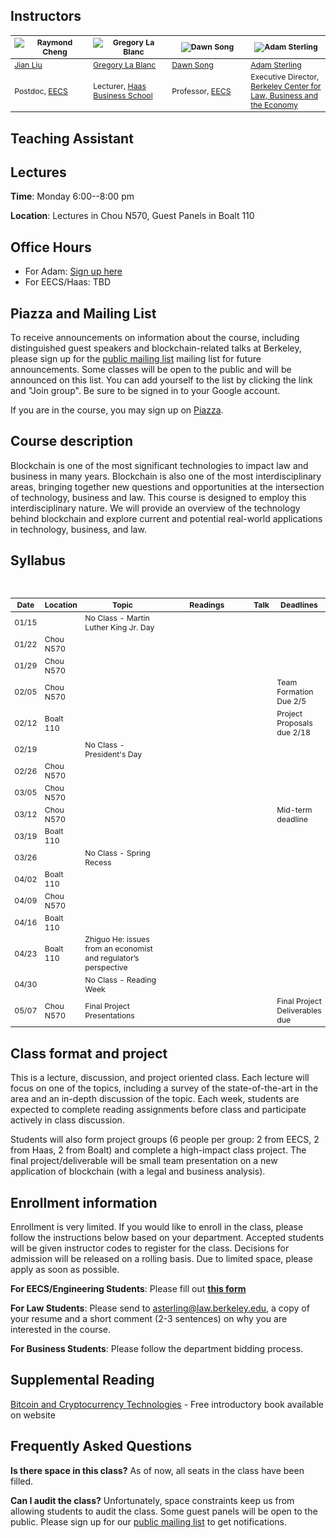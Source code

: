## Instructors

<table style="table-layout: fixed; font-size: 88%;">
  <thead>
    <tr>
      <th style="width: 25%;"><img src="https://people.eecs.berkeley.edu/~jian.liu/images/1.jpg" alt="Raymond Cheng"></th>
      <th style="width: 25%;"><img src="http://facultybio.haas.berkeley.edu/wp-content/uploads/lablanc2.JPG" alt="Gregory La Blanc"></th>
      <th style="width: 25%;"><img src="https://people.eecs.berkeley.edu/~dawnsong/dawn-berkeley.jpg" alt="Dawn Song"></th>
      <th style="width: 25%;"><img src="https://www.law.berkeley.edu/wp-content/uploads/2016/10/sterling_adam_210x270-210x270.jpg" alt="Adam Sterling"></th>
    </tr>
  </thead>
  <tbody>
    <tr>
      <td><a href="https://people.eecs.berkeley.edu/~jian.liu/#">Jian Liu</a></td>
      <td><a href="http://facultybio.haas.berkeley.edu/faculty-list/lablanc-gregory/">Gregory La Blanc</a></td>
      <td><a href="https://people.eecs.berkeley.edu/~dawnsong/">Dawn Song</a></td>
      <td><a href="https://www.law.berkeley.edu/our-faculty/faculty-profiles/adam-sterling/">Adam Sterling</a></td>
    </tr>
    <tr>
      <td>Postdoc, <a href="https://eecs.berkeley.edu/">EECS</a></td>
      <td>Lecturer, <a href="http://haas.berkeley.edu/">Haas Business School</a></td>
      <td>Professor, <a href="https://eecs.berkeley.edu/">EECS</a></td>
      <td>Executive Director, <a href="https://www.law.berkeley.edu/research/berkeley-center-for-law-business-and-the-economy/">Berkeley Center for Law, Business and the Economy</a></td>
    </tr>
  </tbody>
</table>

## Teaching Assistant



## Lectures

**Time**: Monday 6:00--8:00 pm

**Location**: Lectures in Chou N570, Guest Panels in Boalt 110

## Office Hours

- For Adam: [Sign up here](https://calendly.com/adam-b-sterling/adam-sterling-office-hours)
- For EECS/Haas: TBD

## Piazza and Mailing List

To receive announcements on information about the course, including distinguished guest speakers and blockchain-related talks at Berkeley, please sign up for the [public mailing list](https://groups.google.com/forum/#!forum/berkeley-blockchain) mailing list for future announcements. Some classes will be open to the public and will be announced on this list. You can add yourself to the list by clicking the link and "Join group". Be sure to be signed in to your Google account.

If you are in the course, you may sign up on [Piazza](https://piazza.com/berkeley/spring2018/cs294144).


## Course description
Blockchain is one of the most significant technologies to impact law and business in many years. Blockchain is also one of the most interdisciplinary areas, bringing together new questions and opportunities at the intersection of technology, business and law. This course is designed to employ this interdisciplinary nature. We will provide an overview of the technology behind blockchain and explore current and potential real-world applications in technology, business, and law. 

## Syllabus
<table style="table-layout: fixed; font-size: 88%;">
  <thead>
    <tr>
      <th style="width: 5%;">Date</th>
      <th style="width: 5%;">Location</th>
      <th style="width: 40%;">Topic</th>
      <th style="width: 50%;">Readings</th>
      <th style="width: 20%;">Talk</th>
      <th style="width: 10%;">Deadlines</th>
    </tr>
  </thead>
  <tbody>
    <tr>
      <td>01/15</td>
      <td></td>
      <td>No Class - Martin Luther King Jr. Day</td>
      <td></td>
      <td></td>
      <td></td>
    </tr>
    <tr>
      <td>01/22</td>
      <td>Chou N570</td>
      <td></td>
      <td></td>
      <td></td>
      <td></td>
    </tr>
    <tr>
      <td>01/29</td>
      <td>Chou N570</td>
      <td></td>
      <td></td>
      <td></td>
      <td></td>
    </tr>
    <tr>
      <td>02/05</td>
      <td>Chou N570</td>
      <td></td>
      <td></td>
      <td></td>
      <td>Team Formation Due 2/5</td>
    </tr>
    <tr>
      <td>02/12</td>
      <td>Boalt 110</td>
      <td></td>
      <td></td>
      <td></td> 
      <td>Project Proposals due 2/18</td>
    </tr>
    <tr>
      <td>02/19</td>
      <td></td>
      <td>No Class - President's Day</td>
      <td></td>
      <td></td>
      <td></td>
    </tr>
    <tr>
      <td>02/26</td>
      <td>Chou N570</td>
      <td></td>
      <td></td>
      <td></td>
      <td></td>
    </tr>
    <tr>
      <td>03/05</td>
      <td>Chou N570</td>
      <td></td>
      <td></td>
      <td></td>
      <td></td>
    </tr>
    <tr>
      <td>03/12</td>
      <td>Chou N570</td>
      <td></td>
      <td></td>
      <td></td>
      <td>Mid-term deadline</td>
    </tr>
    <tr>
      <td>03/19</td>
      <td>Boalt 110</td>
      <td></td>
      <td></td>
      <td></td>
      <td></td>
    </tr>
    <tr>
      <td>03/26</td>
      <td></td>
      <td>No Class - Spring Recess</td>
      <td></td>
      <td></td>
      <td></td>
    </tr>
    <tr>
      <td>04/02</td>
      <td>Boalt 110</td>
      <td></td>
      <td></td>
      <td></td>
      <td></td>
    </tr>
    <tr>
      <td>04/09</td>
      <td>Chou N570</td>
      <td></td>
      <td></td>
      <td></td>
      <td></td>
    </tr>
    <tr>
      <td>04/16</td>
      <td>Boalt 110</td>
      <td></td>
      <td></td>
      <td></td>
      <td></td>
    </tr>
    <tr>
      <td>04/23</td>
      <td>Boalt 110</td>
      <td>Zhiguo He: issues from an economist and regulator’s perspective</td>
      <td></td>
      <td></td>
      <td></td>
    </tr>
    <tr>
      <td>04/30</td>
      <td></td>
      <td>No Class - Reading Week</td>
      <td></td>
      <td></td>
      <td></td>
    </tr>
    <tr>
      <td>05/07</td>
      <td>Chou N570</td>
      <td>Final Project Presentations</td>
      <td></td>
      <td></td>
      <td>Final Project Deliverables due</td>
    </tr>
    
  </tbody>
</table>


## Class format and project
This is a lecture, discussion, and project oriented class. Each lecture will focus on one of the topics, including a survey of the state-of-the-art in the area and an in-depth discussion of the topic. Each week, students are expected to complete reading assignments before class and participate actively in class discussion.

Students will also form project groups (6 people per group: 2 from EECS, 2 from Haas, 2 from Boalt) and complete a high-impact class project. The final project/deliverable will be small team presentation on a new application of blockchain (with a legal and business analysis). 

## Enrollment information

Enrollment is very limited. If you would like to enroll in the class, please follow the instructions below based on your department. Accepted students will be given instructor codes to register for the class. Decisions for admission will be released on a rolling basis. Due to limited space, please apply as soon as possible.

**For EECS/Engineering Students**: Please fill out **[this form](https://docs.google.com/forms/d/1LHvx6wTKEDsI6lq6UkJEz9Ae6FpY7Rwh_xoJsTJXzOQ)** 

**For Law Students**: Please send to [asterling@law.berkeley.edu](mailto:asterling@law.berkeley.edu), a copy of your resume and a short comment (2-3 sentences) on why you are interested in the course.

**For Business Students**: Please follow the department bidding process.

## Supplemental Reading

[Bitcoin and Cryptocurrency Technologies](http://bitcoinbook.cs.princeton.edu/) - Free introductory book available on website

## Frequently Asked Questions

**Is there space in this class?**
As of now, all seats in the class have been filled.

**Can I audit the class?**
Unfortunately, space constraints keep us from allowing students to audit the class. Some guest panels will be open to the public. Please sign up for our [public mailing list](https://groups.google.com/forum/#!forum/berkeley-blockchain) to get notifications.



